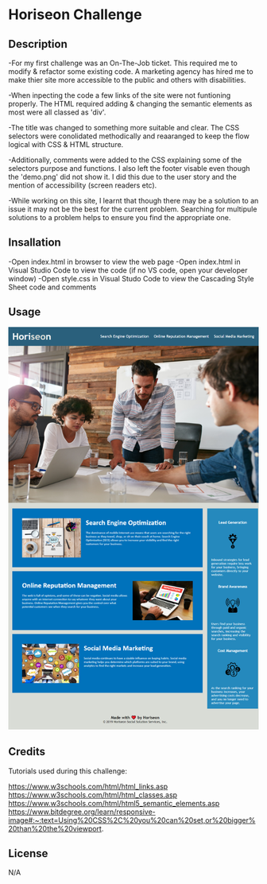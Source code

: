 # Horiseon Challenge 

## Description

-For my first challenge was an On-The-Job ticket. This required me to modify & refactor some existing code.
A marketing agency has hired me to make thier site more accessible to the public and others with disabilities.

-When inpecting the code a few links of the site were not funtioning properly. The HTML required adding & changing the semantic elements as most were all classed as 'div'. 

-The title was changed to something more suitable and clear. The CSS selectors were conolidated methodically and reaaranged to keep the flow logical with CSS & HTML structure.

-Additionally, comments were added to the CSS explaining some of the selectors purpose and functions. I also left the footer visable even though the 'demo.png' did not show it. I did this due to the user story and the mention of accessibility (screen readers etc).

-While working on this site, I learnt that though there may be a solution to an issue it may not be the best for the current problem. Searching for multipule solutions to a problem helps to ensure you find the appropriate one.

## Insallation

-Open index.html in browser to view the web page
-Open index.html in Visual Studio Code to view the code (if no VS code, open your developer window)
-Open style.css in Visual Studo Code to view the Cascading Style Sheet code and comments

## Usage 

![Alt text](../Assets/myscreenshot.png)


## Credits

Tutorials used during this challenge:

https://www.w3schools.com/html/html_links.asp
https://www.w3schools.com/html/html_classes.asp
https://www.w3schools.com/html/html5_semantic_elements.asp
https://www.bitdegree.org/learn/responsive-image#:~:text=Using%20CSS%2C%20you%20can%20set,or%20bigger%20than%20the%20viewport.

## License 

N/A
